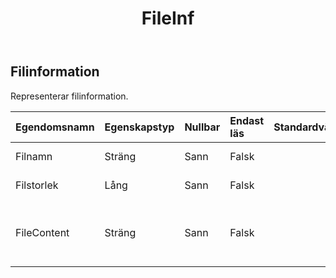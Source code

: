 ﻿---
title: FileInf
second_title: Aspose.Cells Cloud Documen
type: docs
url: /sv/specification/model/fileinfo/
description: "Aspose.Cells Molnmodellspecifikation: FileInfo. Hantera enkelt Excel och andra kalkylarksdokument med funktioner som att öppna, generera, redigera, dela, slå samman, jämföra och konvertera"
kwords: Excel, Office, Kalkylblad, Cloud REST API, FileInfo
weight: 50
---
## **Filinformation**

 Representerar filinformation.

| Egendomsnamn| Egenskapstyp| Nullbar| Endast läs| Standardvärde| Beskrivning|
|:- |:- |:- |:- |:- |:- |
| Filnamn| Sträng| Sann| Falsk|| Representerar filnamn.|
| Filstorlek| Lång| Sann| Falsk|| Representerar filstorlek.|
| FileContent| Sträng| Sann| Falsk|| Representerar filinnehåll, byte till base64-sträng.|

